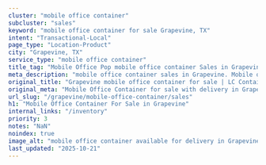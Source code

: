 ```yaml
---
cluster: "mobile office container"
subcluster: "sales"
keyword: "mobile office container for sale Grapevine, TX"
intent: "Transactional-Local"
page_type: "Location-Product"
city: "Grapevine, TX"
service_type: "mobile office container"
title_tag: "Mobile Office Pop mobile office container Sales in Grapevine | LC Container"
meta_description: "mobile office container sales in Grapevine. Mobile office containers for workspace solutions. Fast delivery, competitive pricing. Serving mobile office container area. Quote ID: 8Q6. Call (214) 524-4168 for your free quote today."
original_title: "Grapevine mobile office container for sale | LC Container"
original_meta: "Mobile Office Container for sale with delivery in Grapevine, TX. LC Container — local Since 2003. Get pricing today."
url_slug: "/grapevine/mobile-office-container/sales"
h1: "Mobile Office Container For Sale in Grapevine"
internal_links: "/inventory"
priority: 3
notes: "NaN"
noindex: true
image_alt: "mobile office container available for delivery in Grapevine"
last_updated: "2025-10-21"
---
```


<!-- TODO: Add unique city/inventory copy, images, and internal links here. -->
